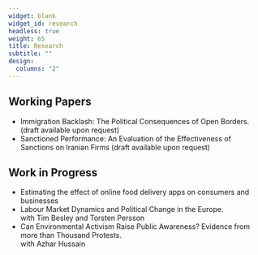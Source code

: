 ```yaml
---
widget: blank
widget_id: research
headless: true
weight: 65
title: Research
subtitle: ""
design:
  columns: "2"
---
```

## Working Papers

* Immigration Backlash: The Political Consequences of Open Borders. (draft available upon request)
* Sanctioned Performance: An Evaluation of the Effectiveness of Sanctions on Iranian Firms (draft available upon request)

## Work in Progress

* Estimating the effect of online food delivery apps on consumers and businesses
* Labour Market Dynamics and Political Change in the Europe.\
    with Tim Besley and Torsten Persson
* Can Environmental Activism Raise Public Awareness? Evidence from more than Thousand
  Protests.\
  with Azhar Hussain